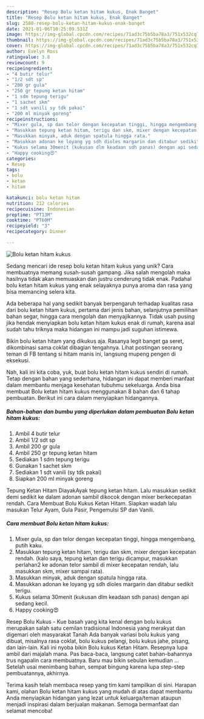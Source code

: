 ```yaml
---
description: "Resep Bolu ketan hitam kukus, Enak Banget"
title: "Resep Bolu ketan hitam kukus, Enak Banget"
slug: 2580-resep-bolu-ketan-hitam-kukus-enak-banget
date: 2021-01-06T10:25:09.531Z
image: https://img-global.cpcdn.com/recipes/71ad3c75b5ba78a3/751x532cq70/bolu-ketan-hitam-kukus-foto-resep-utama.jpg
thumbnail: https://img-global.cpcdn.com/recipes/71ad3c75b5ba78a3/751x532cq70/bolu-ketan-hitam-kukus-foto-resep-utama.jpg
cover: https://img-global.cpcdn.com/recipes/71ad3c75b5ba78a3/751x532cq70/bolu-ketan-hitam-kukus-foto-resep-utama.jpg
author: Evelyn Ross
ratingvalue: 3.8
reviewcount: 9
recipeingredient:
- "4 butir telur"
- "1/2 sdt sp"
- "200 gr gula"
- "250 gr tepung ketan hitam"
- "1 sdm tepung terigu"
- "1 sachet skm"
- "1 sdt vanili sy tdk pakai"
- "200 ml minyak goreng"
recipeinstructions:
- "Mixer gula, sp dan telor dengan kecepatan tinggi, hingga mengembang, putih kaku."
- "Masukkan tepung ketan hitam, terigu dan skm, mixer dengan kecepatan rendah. (kalo saya, tepung ketan dan terigu dicampur, masukkan perlahan2 ke adonan telor sambil di mixer kecepatan rendah, lalu masukkan skm, mixer sampai rata)."
- "Masukkan minyak, aduk dengan spatula hingga rata."
- "Masukkan adonan ke loyang yg sdh dioles margarin dan ditabur sedikit terigu."
- "Kukus selama 30menit (kukusan dlm keadaan sdh panas) dengan api sedang kecil."
- "Happy cooking😍"
categories:
- Resep
tags:
- bolu
- ketan
- hitam

katakunci: bolu ketan hitam 
nutrition: 212 calories
recipecuisine: Indonesian
preptime: "PT13M"
cooktime: "PT60M"
recipeyield: "3"
recipecategory: Dinner

---
```



![Bolu ketan hitam kukus](https://img-global.cpcdn.com/recipes/71ad3c75b5ba78a3/751x532cq70/bolu-ketan-hitam-kukus-foto-resep-utama.jpg)

Sedang mencari ide resep bolu ketan hitam kukus yang unik? Cara membuatnya memang susah-susah gampang. Jika salah mengolah maka hasilnya tidak akan memuaskan dan justru cenderung tidak enak. Padahal bolu ketan hitam kukus yang enak selayaknya punya aroma dan rasa yang bisa memancing selera kita.

Ada beberapa hal yang sedikit banyak berpengaruh terhadap kualitas rasa dari bolu ketan hitam kukus, pertama dari jenis bahan, selanjutnya pemilihan bahan segar, hingga cara mengolah dan menyajikannya. Tidak usah pusing jika hendak menyiapkan bolu ketan hitam kukus enak di rumah, karena asal sudah tahu triknya maka hidangan ini mampu jadi suguhan istimewa.

Bikin bolu ketan hitam yang dikukus aja. Rasanya legit banget ga seret, dikombinasi sama coklat dibagian tengahnya. Lihat postingan seorang teman di FB tentang si hitam manis ini, langsung mupeng pengen di eksekusi.


Nah, kali ini kita coba, yuk, buat bolu ketan hitam kukus sendiri di rumah. Tetap dengan bahan yang sederhana, hidangan ini dapat memberi manfaat dalam membantu menjaga kesehatan tubuhmu sekeluarga. Anda bisa membuat Bolu ketan hitam kukus menggunakan 8 bahan dan 6 tahap pembuatan. Berikut ini cara dalam menyiapkan hidangannya.

<!--inarticleads1-->

##### Bahan-bahan dan bumbu yang diperlukan dalam pembuatan Bolu ketan hitam kukus:

1. Ambil 4 butir telur
1. Ambil 1/2 sdt sp
1. Ambil 200 gr gula
1. Ambil 250 gr tepung ketan hitam
1. Sediakan 1 sdm tepung terigu
1. Gunakan 1 sachet skm
1. Sediakan 1 sdt vanili (sy tdk pakai)
1. Siapkan 200 ml minyak goreng


Tepung Ketan Hitam DiayakAyak tepung ketan hitam. Lalu masukkan sedikit demi sedikit ke dalam adonan sambil dikocok dengan mixer berkecepatan rendah. Cara Membuat Bolu Kukus Ketan Hitam. Siapkan wadah lalu masukan Telur Ayam, Gula Pasir, Pengemulsi SP dan Vanili. 

<!--inarticleads2-->

##### Cara membuat Bolu ketan hitam kukus:

1. Mixer gula, sp dan telor dengan kecepatan tinggi, hingga mengembang, putih kaku.
1. Masukkan tepung ketan hitam, terigu dan skm, mixer dengan kecepatan rendah. (kalo saya, tepung ketan dan terigu dicampur, masukkan perlahan2 ke adonan telor sambil di mixer kecepatan rendah, lalu masukkan skm, mixer sampai rata).
1. Masukkan minyak, aduk dengan spatula hingga rata.
1. Masukkan adonan ke loyang yg sdh dioles margarin dan ditabur sedikit terigu.
1. Kukus selama 30menit (kukusan dlm keadaan sdh panas) dengan api sedang kecil.
1. Happy cooking😍


Resep Bolu Kukus - Kue basah yang kita kenal dengan bolu kukus merupakan salah satu cemilan tradisional Indonesia yang merakyat dan digemari oleh masyarakat Tanah Ada banyak variasi bolu kukus yang dibuat, misalnya rasa coklat, bolu kukus pelangi, bolu kukus jahe, pisang, dan lain-lain. Kali ini nyoba bikin Bolu kukus Ketan Hitam. Resepnya lupa ambil dari majalah mana. Pas baca-baca, langsung catet bahan-bahannya trus ngapalin cara membuatnya. Baru mau bikin sebulan kemudian … Setelah usai menimbang bahan, sempat bingung karena lupa step-step pembuatannya, akhirnya. 

Terima kasih telah membaca resep yang tim kami tampilkan di sini. Harapan kami, olahan Bolu ketan hitam kukus yang mudah di atas dapat membantu Anda menyiapkan hidangan yang lezat untuk keluarga/teman ataupun menjadi inspirasi dalam berjualan makanan. Semoga bermanfaat dan selamat mencoba!
